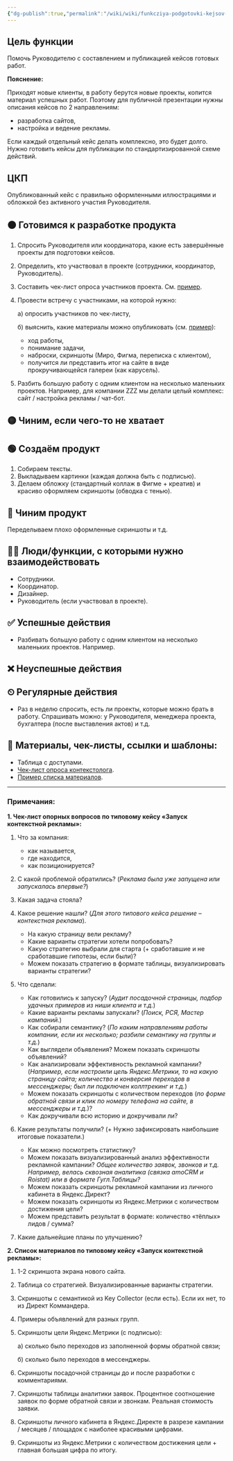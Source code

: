 ```yaml
---
{"dg-publish":true,"permalink":"/wiki/wiki/funkcziya-podgotovki-kejsov-dlya-publikaczii/"}
---
```


## Цель функции
Помочь Руководителю с составлением и публикацией кейсов готовых работ.


**Пояснение:**

Приходят новые клиенты, в работу берутся новые проекты, копится материал успешных работ. Поэтому для публичной презентации нужны описания кейсов по 2 направлениям: 
- разработка сайтов,
- настройка и ведение рекламы.

Если каждый отдельный кейс делать комплексно, это будет долго. Нужно готовить кейсы для публикации по стандартизированной схеме действий.




## ЦКП
Опубликованный кейс с правильно оформленными иллюстрациями и обложкой без активного участия Руководителя.
## 🟠 Готовимся к разработке продукта
1. Спросить Руководителя или координатора, какие есть завершённые проекты для подготовки кейсов. 
2. Определить, кто участвовал в проекте (сотрудники, координатор, Руководитель).
3. Составить чек-лист опроса участников проекта. См. [пример](https://wiki.ostroukh.ru/books/dolznostnye-instrukcii/page/funkciia-podgotovki-keisov-dlia-publikacii#bkmrk-%D0%A2%D0%B0%D0%B1%D0%BB%D0%B8%D1%86%D0%B0-%D1%81-%D0%B4%D0%BE%D1%81%D1%82%D1%83%D0%BF%D0%B0%D0%BC%D0%B8:~:text=1.%20%D0%A7%D0%B5%D0%BA%2D%D0%BB%D0%B8%D1%81%D1%82%20%D0%BE%D0%BF%D0%BE%D1%80%D0%BD%D1%8B%D1%85%20%D0%B2%D0%BE%D0%BF%D1%80%D0%BE%D1%81%D0%BE%D0%B2%20%D0%BF%D0%BE%20%D1%82%D0%B8%D0%BF%D0%BE%D0%B2%D0%BE%D0%BC%D1%83%20%D0%BA%D0%B5%D0%B9%D1%81%D1%83%20%C2%AB%D0%97%D0%B0%D0%BF%D1%83%D1%81%D0%BA%20%D0%BA%D0%BE%D0%BD%D1%82%D0%B5%D0%BA%D1%81%D1%82%D0%BD%D0%BE%D0%B9%20%D1%80%D0%B5%D0%BA%D0%BB%D0%B0%D0%BC%D1%8B%C2%BB%3A).
4. Провести встречу с участниками, на которой нужно:

   а) опросить участников по чек-листу,
   
   б) выяснить, какие материалы можно опубликовать (см. [пример](https://wiki.ostroukh.ru/books/dolznostnye-instrukcii/page/funkciia-podgotovki-keisov-dlia-publikacii#bkmrk-%D0%A2%D0%B0%D0%B1%D0%BB%D0%B8%D1%86%D0%B0-%D1%81-%D0%B4%D0%BE%D1%81%D1%82%D1%83%D0%BF%D0%B0%D0%BC%D0%B8:~:text=2.%20%D0%A1%D0%BF%D0%B8%D1%81%D0%BE%D0%BA%20%D0%BC%D0%B0%D1%82%D0%B5%D1%80%D0%B8%D0%B0%D0%BB%D0%BE%D0%B2%20%D0%BF%D0%BE%20%D1%82%D0%B8%D0%BF%D0%BE%D0%B2%D0%BE%D0%BC%D1%83%20%D0%BA%D0%B5%D0%B9%D1%81%D1%83%20%C2%AB%D0%97%D0%B0%D0%BF%D1%83%D1%81%D0%BA%20%D0%BA%D0%BE%D0%BD%D1%82%D0%B5%D0%BA%D1%81%D1%82%D0%BD%D0%BE%D0%B9%20%D1%80%D0%B5%D0%BA%D0%BB%D0%B0%D0%BC%D1%8B%C2%BB%3A)):

   - ход работы,
   - понимание задачи,
   - наброски, скриншоты (Миро, Фигма, переписка с клиентом),
   - получится ли представить итог на сайте в виде прокручивающейся галереи (как карусель).


5. Разбить большую работу с одним клиентом на несколько маленьких проектов.
Например, для компании ZZZ мы делали целый комплекс:
сайт / настройка рекламы / чат-бот.
## 🟡 Чиним, если чего-то не хватает
## 🟢 Создаём продукт
1. Собираем тексты.
2. Выкладываем картинки (каждая должна быть с подписью).
3. Делаем обложку (стандартный коллаж в Фигме + креатив) и красиво оформляем скриншоты (обводка с тенью).
## 🔵 Чиним продукт
Переделываем плохо оформленные скриншоты и т.д.
## 🧗‍♀️ Люди/функции, с которыми нужно взаимодействовать
- Сотрудники.
- Координатор.
- Дизайнер.
- Руководитель (если участвовал в проекте).
## ✅ Успешные действия
- Разбивать большую работу с одним клиентом на несколько маленьких проектов. Например.



## ❌ Неуспешные действия
## ⏲ Регулярные действия
- Раз в неделю спросить, есть ли проекты, которые можно брать в работу. Спрашивать можно: у Руководителя, менеджера проекта, бухгалтера (после выставления актов) и т.д.


## 📃 Материалы, чек-листы, ссылки и шаблоны:
- Таблица с доступами.
- [Чек-лист опроса контекстолога](https://wiki.ostroukh.ru/books/dolznostnye-instrukcii/page/funkciia-podgotovki-keisov-dlia-publikacii#bkmrk-%D0%A2%D0%B0%D0%B1%D0%BB%D0%B8%D1%86%D0%B0-%D1%81-%D0%B4%D0%BE%D1%81%D1%82%D1%83%D0%BF%D0%B0%D0%BC%D0%B8.:~:text=1.%20%D0%A7%D0%B5%D0%BA%2D%D0%BB%D0%B8%D1%81%D1%82%20%D0%BE%D0%BF%D0%BE%D1%80%D0%BD%D1%8B%D1%85%20%D0%B2%D0%BE%D0%BF%D1%80%D0%BE%D1%81%D0%BE%D0%B2%20%D0%BF%D0%BE%20%D1%82%D0%B8%D0%BF%D0%BE%D0%B2%D0%BE%D0%BC%D1%83%20%D0%BA%D0%B5%D0%B9%D1%81%D1%83%20%C2%AB%D0%97%D0%B0%D0%BF%D1%83%D1%81%D0%BA%20%D0%BA%D0%BE%D0%BD%D1%82%D0%B5%D0%BA%D1%81%D1%82%D0%BD%D0%BE%D0%B9%20%D1%80%D0%B5%D0%BA%D0%BB%D0%B0%D0%BC%D1%8B%C2%BB%3A).
- [Пример списка материалов](https://wiki.ostroukh.ru/books/dolznostnye-instrukcii/page/funkciia-podgotovki-keisov-dlia-publikacii#:~:text=2.%20%D0%A1%D0%BF%D0%B8%D1%81%D0%BE%D0%BA%20%D0%BC%D0%B0%D1%82%D0%B5%D1%80%D0%B8%D0%B0%D0%BB%D0%BE%D0%B2%20%D0%BF%D0%BE%20%D1%82%D0%B8%D0%BF%D0%BE%D0%B2%D0%BE%D0%BC%D1%83%20%D0%BA%D0%B5%D0%B9%D1%81%D1%83%20%C2%AB%D0%97%D0%B0%D0%BF%D1%83%D1%81%D0%BA%20%D0%BA%D0%BE%D0%BD%D1%82%D0%B5%D0%BA%D1%81%D1%82%D0%BD%D0%BE%D0%B9%20%D1%80%D0%B5%D0%BA%D0%BB%D0%B0%D0%BC%D1%8B%C2%BB%3A).
----------

  ### **Примечания:**
  **1. Чек-лист опорных вопросов по типовому кейсу «Запуск контекстной рекламы»:**

1. Что за компания:
   - как называется,
   - где находится,
   - как позиционируется?

2. С какой проблемой обратились? (*Реклама была уже запущена или запускалась впервые?*)

3. Какая задача стояла?

4. Какое решение нашли? (*Для этого типового кейса решение – контекстная реклама*).
   - На какую страницу вели рекламу?
   - Какие варианты стратегии хотели попробовать?
   - Какую стратегию выбрали для старта (+ сработавшие и не сработавшие гипотезы, если были)?
   - Можем показать стратегию в формате таблицы, визуализировать варианты стратегии?

5. Что сделали:
   - Как готовились к запуску? (*Аудит посадочной страницы, подбор удачных примеров из ниши клиента и т.д.*)
   - Какие варианты рекламы запускали? (*Поиск, РСЯ, Мастер кампаний.*)
   - Как собирали семантику? (*По каким направлениям работы компании, если их несколько; разбили семантику на группы и т.д.*)
   - Как выглядели объявления? Можем показать скриншоты объявлений?
   - Как анализировали эффективность рекламной кампании? (*Например, если настроили цель Яндекс.Метрики, то на какую страницу сайта; количество и конверсия переходов в мессенджеры; был ли подключен коллтрекинг и т.д.*)
   - Можем показать скриншоты с количеством переходов (*по форме обратной связи и клик по номеру телефона на сайте, в мессенджеры и т.д.*)?
   - Как докручивали всю историю и докручивали ли?

6. Какие результаты получили? (+ Нужно зафиксировать наибольшие итоговые показатели.)
   - Как можно посмотреть статистику?
    - Можем показать визуализированный анализ эффективности рекламной кампании? *Общее количество заявок, звонков и т.д. Например, велась сквозная аналитика (связка amoCRM и Roistat) или в формате Гугл.Таблицы?*
    - Можем показать скриншоты рекламной кампании из личного кабинета в Яндекс.Директ?
    - Можем показать скриншоты из Яндекс.Метрики с количеством достижения цели?
    - Можем представить результат в формате: количество «тёплых» лидов / сумма?
7. Какие дальнейшие планы по улучшению?

  **2. Список материалов по типовому кейсу «Запуск контекстной рекламы»:**
1. 1-2 скриншота экрана нового сайта.
2. Таблица со стратегией. Визуализированные варианты стратегии.
3. Скриншоты с семантикой из Key Collector (если есть). Если их нет, то из Директ Коммандера.
4. Примеры объявлений для разных групп.
5. Скриншоты цели Яндекс.Метрики (с подписью):

   а) сколько было переходов из заполненной формы обратной связи;

   б) сколько было переходов в мессенджеры.
7. Скриншоты посадочной страницы до и после разработки с комментариями.
8. Скриншоты таблицы аналитики заявок. Процентное соотношение заявок по форме обратной связи и звонкам. Реальная стоимость заявки.
9. Скриншоты личного кабинета в Яндекс.Директе в разрезе кампании / месяцев / площадок с наиболее красивыми цифрами.
10. Скриншоты из Яндекс.Метрики с количеством достижения цели + главная большая цифра по итогу.